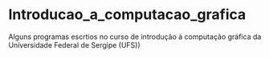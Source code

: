# Introducao_a_computacao_grafica
Alguns programas escrtios no curso de introdução à computação gráfica da Universidade Federal de Sergipe (UFS))  
